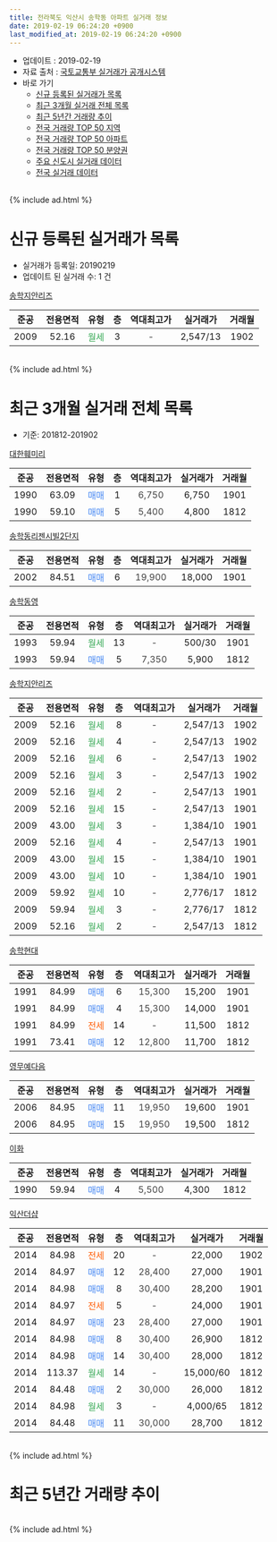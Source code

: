 ```yaml
---
title: 전라북도 익산시 송학동 아파트 실거래 정보
date: 2019-02-19 06:24:20 +0900
last_modified_at: 2019-02-19 06:24:20 +0900
---
```


* 업데이트 : 2019-02-19
* 자료 출처 : [국토교통부 실거래가 공개시스템](http://rt.molit.go.kr)
* 바로 가기
    * [신규 등록된 실거래가 목록](#신규-등록된-실거래가-목록)
    * [최근 3개월 실거래 전체 목록](#최근-3개월-실거래-전체-목록)
    * [최근 5년간 거래량 추이](#최근-5년간-거래량-추이)
    * [전국 거래량 TOP 50 지역](https://ayogom.github.io/apt-trade-info/최근-3개월-전국에서-가장-거래가-많이-발생한-지역)
    * [전국 거래량 TOP 50 아파트](https://ayogom.github.io/apt-trade-info/최근-3개월-전국에서-가장-거래가-많이-발생한-아파트)
    * [전국 거래량 TOP 50 분양권](https://ayogom.github.io/apt-trade-info/최근-3개월-전국에서-가장-거래가-많이-발생한-분양권)
    * [주요 신도시 실거래 데이터](https://ayogom.github.io/apt-trade-info/주요-신도시)
    * [전국 실거래 데이터](https://ayogom.github.io/apt-trade-info/전국)
<br>
{% include ad.html %}
<br>

# 신규 등록된 실거래가 목록
* 실거래가 등록일: 20190219
* 업데이트 된 실거래 수: 1 건


[송학지안리즈](https://search.naver.com/search.naver?query=%EC%A0%84%EB%9D%BC%EB%B6%81%EB%8F%84+%EC%9D%B5%EC%82%B0%EC%8B%9C+%EC%86%A1%ED%95%99%EB%8F%99+%EC%86%A1%ED%95%99%EC%A7%80%EC%95%88%EB%A6%AC%EC%A6%88)

|준공|전용면적|유형|층|역대최고가|실거래가|거래월|
|:---:|:---:|:---:|:---:|:---:|:---:|:---:|
|2009|52.16|<span style="color:#34a853">월세</span>|3|<span style="color:#444444">-</span>|2,547/13|1902|


<br>
{% include ad.html %}
<br>

# 최근 3개월 실거래 전체 목록
* 기준: 201812-201902


[대한훼미리](https://search.naver.com/search.naver?query=%EC%A0%84%EB%9D%BC%EB%B6%81%EB%8F%84+%EC%9D%B5%EC%82%B0%EC%8B%9C+%EC%86%A1%ED%95%99%EB%8F%99+%EB%8C%80%ED%95%9C%ED%9B%BC%EB%AF%B8%EB%A6%AC)

|준공|전용면적|유형|층|역대최고가|실거래가|거래월|
|:---:|:---:|:---:|:---:|:---:|:---:|:---:|
|1990|63.09|<span style="color:#4285f3">매매</span>|1|<span style="color:#444444">6,750</span>|6,750|1901|
|1990|59.10|<span style="color:#4285f3">매매</span>|5|<span style="color:#444444">5,400</span>|4,800|1812|

[송학동리젠시빌2단지](https://search.naver.com/search.naver?query=%EC%A0%84%EB%9D%BC%EB%B6%81%EB%8F%84+%EC%9D%B5%EC%82%B0%EC%8B%9C+%EC%86%A1%ED%95%99%EB%8F%99+%EC%86%A1%ED%95%99%EB%8F%99%EB%A6%AC%EC%A0%A0%EC%8B%9C%EB%B9%8C2%EB%8B%A8%EC%A7%80)

|준공|전용면적|유형|층|역대최고가|실거래가|거래월|
|:---:|:---:|:---:|:---:|:---:|:---:|:---:|
|2002|84.51|<span style="color:#4285f3">매매</span>|6|<span style="color:#444444">19,900</span>|18,000|1901|

[송학동영](https://search.naver.com/search.naver?query=%EC%A0%84%EB%9D%BC%EB%B6%81%EB%8F%84+%EC%9D%B5%EC%82%B0%EC%8B%9C+%EC%86%A1%ED%95%99%EB%8F%99+%EC%86%A1%ED%95%99%EB%8F%99%EC%98%81)

|준공|전용면적|유형|층|역대최고가|실거래가|거래월|
|:---:|:---:|:---:|:---:|:---:|:---:|:---:|
|1993|59.94|<span style="color:#34a853">월세</span>|13|<span style="color:#444444">-</span>|500/30|1901|
|1993|59.94|<span style="color:#4285f3">매매</span>|5|<span style="color:#444444">7,350</span>|5,900|1812|

[송학지안리즈](https://search.naver.com/search.naver?query=%EC%A0%84%EB%9D%BC%EB%B6%81%EB%8F%84+%EC%9D%B5%EC%82%B0%EC%8B%9C+%EC%86%A1%ED%95%99%EB%8F%99+%EC%86%A1%ED%95%99%EC%A7%80%EC%95%88%EB%A6%AC%EC%A6%88)

|준공|전용면적|유형|층|역대최고가|실거래가|거래월|
|:---:|:---:|:---:|:---:|:---:|:---:|:---:|
|2009|52.16|<span style="color:#34a853">월세</span>|8|<span style="color:#444444">-</span>|2,547/13|1902|
|2009|52.16|<span style="color:#34a853">월세</span>|4|<span style="color:#444444">-</span>|2,547/13|1902|
|2009|52.16|<span style="color:#34a853">월세</span>|6|<span style="color:#444444">-</span>|2,547/13|1902|
|2009|52.16|<span style="color:#34a853">월세</span>|3|<span style="color:#444444">-</span>|2,547/13|1902|
|2009|52.16|<span style="color:#34a853">월세</span>|2|<span style="color:#444444">-</span>|2,547/13|1901|
|2009|52.16|<span style="color:#34a853">월세</span>|15|<span style="color:#444444">-</span>|2,547/13|1901|
|2009|43.00|<span style="color:#34a853">월세</span>|3|<span style="color:#444444">-</span>|1,384/10|1901|
|2009|52.16|<span style="color:#34a853">월세</span>|4|<span style="color:#444444">-</span>|2,547/13|1901|
|2009|43.00|<span style="color:#34a853">월세</span>|15|<span style="color:#444444">-</span>|1,384/10|1901|
|2009|43.00|<span style="color:#34a853">월세</span>|10|<span style="color:#444444">-</span>|1,384/10|1901|
|2009|59.92|<span style="color:#34a853">월세</span>|10|<span style="color:#444444">-</span>|2,776/17|1812|
|2009|59.94|<span style="color:#34a853">월세</span>|3|<span style="color:#444444">-</span>|2,776/17|1812|
|2009|52.16|<span style="color:#34a853">월세</span>|2|<span style="color:#444444">-</span>|2,547/13|1812|

[송학현대](https://search.naver.com/search.naver?query=%EC%A0%84%EB%9D%BC%EB%B6%81%EB%8F%84+%EC%9D%B5%EC%82%B0%EC%8B%9C+%EC%86%A1%ED%95%99%EB%8F%99+%EC%86%A1%ED%95%99%ED%98%84%EB%8C%80)

|준공|전용면적|유형|층|역대최고가|실거래가|거래월|
|:---:|:---:|:---:|:---:|:---:|:---:|:---:|
|1991|84.99|<span style="color:#4285f3">매매</span>|6|<span style="color:#444444">15,300</span>|15,200|1901|
|1991|84.99|<span style="color:#4285f3">매매</span>|4|<span style="color:#444444">15,300</span>|14,000|1901|
|1991|84.99|<span style="color:#ff5a00">전세</span>|14|<span style="color:#444444">-</span>|11,500|1812|
|1991|73.41|<span style="color:#4285f3">매매</span>|12|<span style="color:#444444">12,800</span>|11,700|1812|

[영무예다음](https://search.naver.com/search.naver?query=%EC%A0%84%EB%9D%BC%EB%B6%81%EB%8F%84+%EC%9D%B5%EC%82%B0%EC%8B%9C+%EC%86%A1%ED%95%99%EB%8F%99+%EC%98%81%EB%AC%B4%EC%98%88%EB%8B%A4%EC%9D%8C)

|준공|전용면적|유형|층|역대최고가|실거래가|거래월|
|:---:|:---:|:---:|:---:|:---:|:---:|:---:|
|2006|84.95|<span style="color:#4285f3">매매</span>|11|<span style="color:#444444">19,950</span>|19,600|1901|
|2006|84.95|<span style="color:#4285f3">매매</span>|15|<span style="color:#444444">19,950</span>|19,500|1812|

[이화](https://search.naver.com/search.naver?query=%EC%A0%84%EB%9D%BC%EB%B6%81%EB%8F%84+%EC%9D%B5%EC%82%B0%EC%8B%9C+%EC%86%A1%ED%95%99%EB%8F%99+%EC%9D%B4%ED%99%94)

|준공|전용면적|유형|층|역대최고가|실거래가|거래월|
|:---:|:---:|:---:|:---:|:---:|:---:|:---:|
|1990|59.94|<span style="color:#4285f3">매매</span>|4|<span style="color:#444444">5,500</span>|4,300|1812|

[익산더샵](https://search.naver.com/search.naver?query=%EC%A0%84%EB%9D%BC%EB%B6%81%EB%8F%84+%EC%9D%B5%EC%82%B0%EC%8B%9C+%EC%86%A1%ED%95%99%EB%8F%99+%EC%9D%B5%EC%82%B0%EB%8D%94%EC%83%B5)

|준공|전용면적|유형|층|역대최고가|실거래가|거래월|
|:---:|:---:|:---:|:---:|:---:|:---:|:---:|
|2014|84.98|<span style="color:#ff5a00">전세</span>|20|<span style="color:#444444">-</span>|22,000|1902|
|2014|84.97|<span style="color:#4285f3">매매</span>|12|<span style="color:#444444">28,400</span>|27,000|1901|
|2014|84.98|<span style="color:#4285f3">매매</span>|8|<span style="color:#444444">30,400</span>|28,200|1901|
|2014|84.97|<span style="color:#ff5a00">전세</span>|5|<span style="color:#444444">-</span>|24,000|1901|
|2014|84.97|<span style="color:#4285f3">매매</span>|23|<span style="color:#444444">28,400</span>|27,000|1901|
|2014|84.98|<span style="color:#4285f3">매매</span>|8|<span style="color:#444444">30,400</span>|26,900|1812|
|2014|84.98|<span style="color:#4285f3">매매</span>|14|<span style="color:#444444">30,400</span>|28,000|1812|
|2014|113.37|<span style="color:#34a853">월세</span>|14|<span style="color:#444444">-</span>|15,000/60|1812|
|2014|84.48|<span style="color:#4285f3">매매</span>|2|<span style="color:#444444">30,000</span>|26,000|1812|
|2014|84.98|<span style="color:#34a853">월세</span>|3|<span style="color:#444444">-</span>|4,000/65|1812|
|2014|84.48|<span style="color:#4285f3">매매</span>|11|<span style="color:#444444">30,000</span>|28,700|1812|


<br>
{% include ad.html %}
<br>

# 최근 5년간 거래량 추이


<div style="width:100%;">
    <canvas id="deal_progress" height="200"></canvas>
</div>

<script>
new Chart(document.getElementById("deal_progress"), {
    type: 'line',
    data: {
        labels: ['201402','201403','201404','201405','201406','201407','201408','201409','201410','201411','201412','201501','201502','201503','201504','201505','201506','201507','201508','201509','201510','201511','201512','201601','201602','201603','201604','201605','201606','201607','201608','201609','201610','201611','201612','201701','201702','201703','201704','201705','201706','201707','201708','201709','201710','201711','201712','201801','201802','201803','201804','201805','201806','201807','201808','201809','201810','201811','201812','201901','201902'],
        datasets: [{
            label: '매매',
            pointRadius: 1,
            data: [8, 6, 10, 13, 76, 22, 16, 17, 13, 16, 13, 16, 5, 12, 7, 9, 7, 14, 10, 13, 7, 8, 9, 2, 4, 11, 14, 7, 14, 19, 16, 17, 13, 10, 7, 8, 8, 20, 6, 14, 11, 11, 11, 16, 9, 7, 3, 6, 8, 13, 13, 9, 8, 4, 11, 5, 10, 5, 9, 8, 0],
            borderColor: "rgba(255, 201, 14, 1)",
            backgroundColor: "rgba(255, 201, 14, 0.5)",
            fill: false,
            lineTension: 0
        },{
            label: '전월세',
            pointRadius: 1,
            data: [4, 3, 16, 18, 24, 22, 14, 10, 13, 9, 5, 7, 7, 5, 32, 19, 11, 7, 7, 7, 6, 10, 3, 3, 6, 6, 14, 16, 5, 5, 10, 4, 9, 4, 7, 1, 12, 10, 36, 17, 9, 12, 3, 0, 10, 5, 3, 3, 6, 3, 5, 15, 7, 7, 12, 7, 6, 3, 6, 8, 5],
            borderColor: "rgba(0, 141, 185, 1)",
            backgroundColor: "rgba(0, 141, 185, 0.5)",
            fill: false,
            lineTension: 0
        }
        ]
    },
    options: {
        responsive: true,
        title: {
            display: false
        },
        tooltips: {
            mode: 'index',
            intersect: false
        },
        hover: {
            mode: 'nearest',
            intersect: true
        },
        scales: {
            xAxes: [{
                display: true,
                scaleLabel: {
                    display: true,
                    labelString: '년/월'
                }
            }],
            yAxes: [{
                display: true,
                ticks: {
                    suggestedMin: 0,
                },
                scaleLabel: {
                    display: true,
                    labelString: '실거래 수'
                }
            }]
        }
    }
});

</script>


<br>
{% include ad.html %}
<br>


